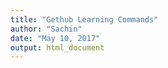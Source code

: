 ```yaml
---
title: "Gethub Learning Commands"
author: "Sachin"
date: "May 10, 2017"
output: html_document
---
```


